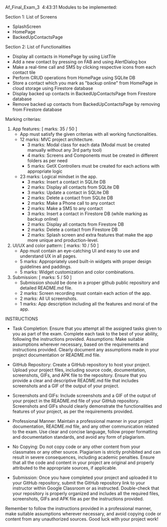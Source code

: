 Af_Final_Exam_3
 4:43:31
Modules to be implemented:

Section 1: List of Screens

- SplashScreen
- HomePage
- BackedUpContactsPage

Section 2: List of Functionalities

- Display all contacts in HomePage by using ListTile
- Add a new contact by pressing on FAB and using AlertDialog box
- Make a real-time call and SMS by clicking respective icons from each contact tile
- Perform CRUD operations from HomePage using SQLite DB
- Store a contact which you mark as "backup online" from HomePage in cloud storage using Firestore database
- Display backed up contacts in BackedUpContactsPage from Firestore database
- Remove backed up contacts from BackedUpContactsPage by removing from Firestore database


Marking criterias:
1. App features: [ marks: 35 / 50 ]
    * App must satisfy the given criterias with all working functionalities.
    * 12 marks: MVC project architecture.
        * 3 marks: Modal class for each data (Modal must be created manually without any 3rd party tool)
        * 4 marks: Screens and Components must be created in different folders as per need
        * 5 marks: GetX Controllers must be created for each actions with appropriate logic
    * 23 marks: Logical mindset in the app.
        * 3 marks: Insert a contact in SQLite DB
        * 2 marks: Display all contacts from SQLite DB
        * 3 marks: Update a contact in SQLite DB
        * 2 marks: Delete a contact from SQLite DB
        * 2 marks: Make a Phone call to any contact
        * 2 marks: Make a SMS to any contact
        * 3 marks: Insert a contact in Firestore DB (while marking as backup online)
        * 2 marks: Display all contacts from Firestore DB
        * 2 marks: Delete a contact from Firestore DB
        * 2 marks: Splash screen and extra features that make the app more unique and production-level.
2. UI/UX and color pattern: [ marks: 10 / 50 ]
    * App must contain an eye-catching UI and easy to use and understand UX in all pages.
    * 5 marks: Appropriately used built-in widgets with proper design guidelines and paddings.
    * 5 marks: Widget customization and color combinations.
3. Submission: [ marks: 5 / 50 ]
    * Submission should be done in a proper github public repository and detailed README.md file.
    * 2 marks: Screen recording must contain each action of the app.
    * 2 marks: All UI screenshots.
    * 1 marks: App description including all the features and moral of the app.



INSTRUCTIONS

- Task Completion: Ensure that you attempt all the assigned tasks given to you as part of the exam. Complete each task to the best of your ability, following the instructions provided. Assumptions: Make suitable assumptions wherever necessary, based on the requirements and instructions provided. Clearly document any assumptions made in your project documentation or README.md file.

- GitHub Repository: Create a GitHub repository to host your project. Upload your project files, including source code, documentation, screenshots, GIFs, and APK file to the repository. Ensure that you provide a clear and descriptive README.md file that includes screenshots and a GIF of the output of your project.

- Screenshots and GIFs: Include screenshots and a GIF of the output of your project in the README.md file of your GitHub repository. Screenshots and GIFs should clearly demonstrate the functionalities and features of your project, as per the requirements provided.

- Professional Manner: Maintain a professional manner in your project documentation, README.md file, and any other communication related to the exam. Use clear and concise language, follow proper formatting and documentation standards, and avoid any form of plagiarism.

- No Copying: Do not copy code or any other content from your classmates or any other source. Plagiarism is strictly prohibited and can result in severe consequences, including academic penalties. Ensure that all the code and content in your project are original and properly attributed to the appropriate sources, if applicable.

- Submission: Once you have completed your project and uploaded it to your GitHub repository, submit the GitHub repository link to your instructor within Google Classroom or as instructed. Double-check that your repository is properly organized and includes all the required files, screenshots, GIFs and APK file as per the instructions provided.

Remember to follow the instructions provided in a professional manner, make suitable assumptions wherever necessary, and avoid copying code or content from any unauthorized sources. Good luck with your project work!




